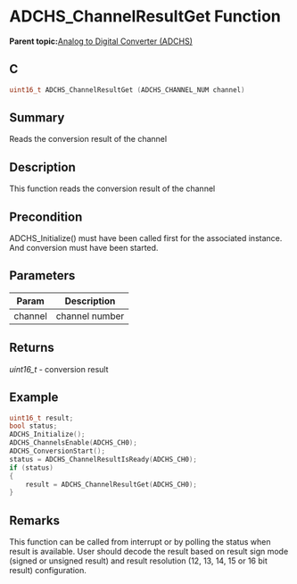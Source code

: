 # ADCHS\_ChannelResultGet Function

**Parent topic:**[Analog to Digital Converter \(ADCHS\)](GUID-8740EC52-3365-4B31-B19A-227EC55268DD.md)

## C

```c
uint16_t ADCHS_ChannelResultGet (ADCHS_CHANNEL_NUM channel)
```

## Summary

Reads the conversion result of the channel

## Description

This function reads the conversion result of the channel

## Precondition

ADCHS\_Initialize\(\) must have been called first for the associated instance. And conversion must have been started.

## Parameters

|Param|Description|
|-----|-----------|
|channel|channel number|

## Returns

*uint16\_t* - conversion result

## Example

```c
uint16_t result;
bool status;
ADCHS_Initialize();
ADCHS_ChannelsEnable(ADCHS_CH0);
ADCHS_ConversionStart();
status = ADCHS_ChannelResultIsReady(ADCHS_CH0);
if (status)
{
    result = ADCHS_ChannelResultGet(ADCHS_CH0);
}
```

## Remarks

This function can be called from interrupt or by polling the status when result is available. User should decode the result based on result sign mode \(signed or unsigned result\) and result resolution \(12, 13, 14, 15 or 16 bit result\) configuration.


